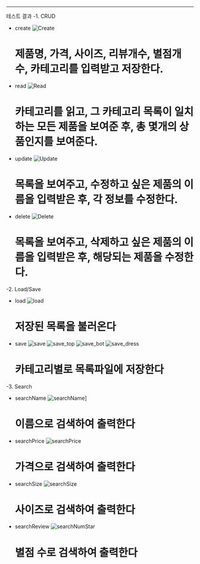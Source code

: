 ----------------
테스트 결과
-1. CRUD
  - create
    ![Create](https://user-images.githubusercontent.com/80326391/117654218-6a51ed00-b1d0-11eb-83a7-820e152e9ba6.png)
    # 제품명, 가격, 사이즈, 리뷰개수, 별점개수, 카테고리를 입력받고 저장한다.

  - read
    ![Read](https://user-images.githubusercontent.com/80326391/117654242-7047ce00-b1d0-11eb-94dc-2d5168423c0c.png)
    # 카테고리를 읽고, 그 카테고리 목록이 일치하는 모든 제품을 보여준 후, 총 몇개의 상품인지를 보여준다.

  - update
    ![Update](https://user-images.githubusercontent.com/80326391/117654254-72aa2800-b1d0-11eb-9fc0-2ba815ce3a93.png)
    # 목록을 보여주고, 수정하고 싶은 제품의 이름을 입력받은 후, 각 정보를 수정한다.

  - delete
    ![Delete](https://user-images.githubusercontent.com/80326391/117654233-6de57400-b1d0-11eb-8cb3-e7dbc7c6f493.png)
    # 목록을 보여주고, 삭제하고 싶은 제품의 이름을 입력받은 후, 해당되는 제품을 수정한다.
-2. Load/Save
  - load
    ![load](https://user-images.githubusercontent.com/80326391/118488950-3ab65e00-b757-11eb-8424-c42d1aab18d0.png)
    # 저장된 목록을 불러온다
  - save
    ![save](https://user-images.githubusercontent.com/80326391/118489198-86690780-b757-11eb-8da8-b1ec579bfc6f.png)
    ![save_top](https://user-images.githubusercontent.com/80326391/118489271-9da7f500-b757-11eb-86e5-b15869d2257d.png)
    ![save_bot](https://user-images.githubusercontent.com/80326391/118489297-a4366c80-b757-11eb-9fe6-03ed1353d375.png)
    ![save_dress](https://user-images.githubusercontent.com/80326391/118489318-a8fb2080-b757-11eb-9d50-a15eaae5b33b.png)
    # 카테고리별로 목록파일에 저장한다
-3. Search
  - searchName
    ![searchName](https://user-images.githubusercontent.com/80326391/118492094-a3530a00-b75a-11eb-8720-3895e407f03f.png)]
    # 이름으로 검색하여 출력한다
  - searchPrice
    ![searchPrice](https://user-images.githubusercontent.com/80326391/118492158-b665da00-b75a-11eb-909c-8d504c3458bd.png)
    # 가격으로 검색하여 출력한다
  - searchSize
    ![searchSize](https://user-images.githubusercontent.com/80326391/118492187-bfef4200-b75a-11eb-8e83-29a0c43cd9a7.png)
    # 사이즈로 검색하여 출력한다
  - searchReview
    ![searchNumStar](https://user-images.githubusercontent.com/80326391/118492239-cc739a80-b75a-11eb-906e-fcd15a1d6ad7.png)
    # 별점 수로 검색하여 출력한다